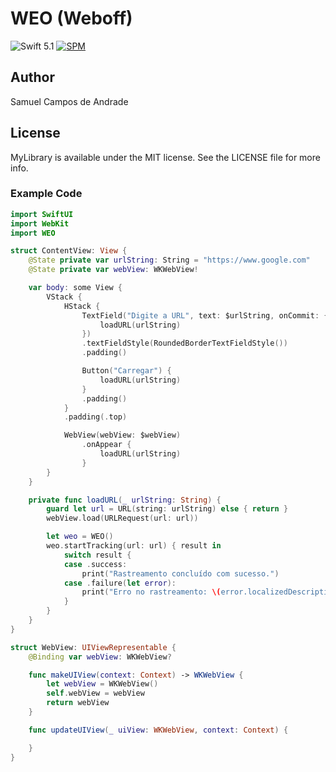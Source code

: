 # WEO (Weboff)
![Swift 5.1](https://img.shields.io/badge/Swift-5.1-orange.svg) 
[![SPM](https://img.shields.io/badge/spm-compatible-brightgreen.svg?style=flat)](https://github.com/apple/swift-package-manager)



## Author

Samuel Campos de Andrade

## License

MyLibrary is available under the MIT license. See the LICENSE file for more info.

### Example Code

```swift
import SwiftUI
import WebKit
import WEO

struct ContentView: View {
    @State private var urlString: String = "https://www.google.com"
    @State private var webView: WKWebView!

    var body: some View {
        VStack {
            HStack {
                TextField("Digite a URL", text: $urlString, onCommit: {
                    loadURL(urlString)
                })
                .textFieldStyle(RoundedBorderTextFieldStyle())
                .padding()

                Button("Carregar") {
                    loadURL(urlString)
                }
                .padding()
            }
            .padding(.top)

            WebView(webView: $webView)
                .onAppear {
                    loadURL(urlString)
                }
        }
    }

    private func loadURL(_ urlString: String) {
        guard let url = URL(string: urlString) else { return }
        webView.load(URLRequest(url: url))

        let weo = WEO()
        weo.startTracking(url: url) { result in
            switch result {
            case .success:
                print("Rastreamento concluído com sucesso.")
            case .failure(let error):
                print("Erro no rastreamento: \(error.localizedDescription)")
            }
        }
    }
}

struct WebView: UIViewRepresentable {
    @Binding var webView: WKWebView?

    func makeUIView(context: Context) -> WKWebView {
        let webView = WKWebView()
        self.webView = webView
        return webView
    }

    func updateUIView(_ uiView: WKWebView, context: Context) {

    }
}

